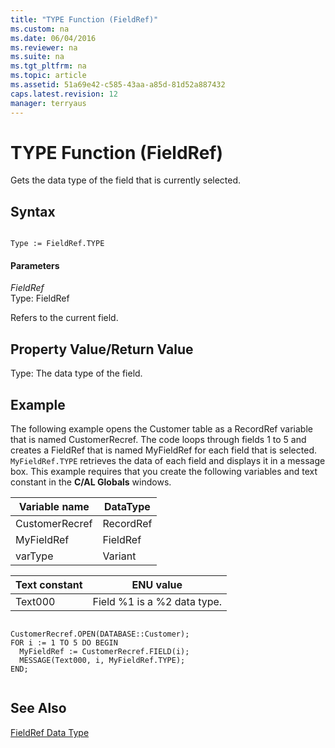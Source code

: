 ```yaml
---
title: "TYPE Function (FieldRef)"
ms.custom: na
ms.date: 06/04/2016
ms.reviewer: na
ms.suite: na
ms.tgt_pltfrm: na
ms.topic: article
ms.assetid: 51a69e42-c585-43aa-a85d-81d52a887432
caps.latest.revision: 12
manager: terryaus
---
```

# TYPE Function (FieldRef)
Gets the data type of the field that is currently selected.  
  
## Syntax  
  
```  
  
Type := FieldRef.TYPE  
```  
  
#### Parameters  
 *FieldRef*  
 Type: FieldRef  
  
 Refers to the current field.  
  
## Property Value\/Return Value  
 Type: The data type of the field.  
  
## Example  
 The following example opens the Customer table as a RecordRef variable that is named CustomerRecref. The code loops through fields 1 to 5 and creates a FieldRef that is named MyFieldRef for each field that is selected. `MyFieldRef.TYPE` retrieves the data of each field and displays it in a message box. This example requires that you create the following variables and text constant in the **C\/AL Globals** windows.  
  
|Variable name|DataType|  
|-------------------|--------------|  
|CustomerRecref|RecordRef|  
|MyFieldRef|FieldRef|  
|varType|Variant|  
  
|Text constant|ENU value|  
|-------------------|---------------|  
|Text000|Field %1 is a %2 data type.|  
  
```  
  
CustomerRecref.OPEN(DATABASE::Customer);  
FOR i := 1 TO 5 DO BEGIN  
  MyFieldRef := CustomerRecref.FIELD(i);  
  MESSAGE(Text000, i, MyFieldRef.TYPE);  
END;  
  
```  
  
## See Also  
 [FieldRef Data Type](FieldRef-Data-Type.md)